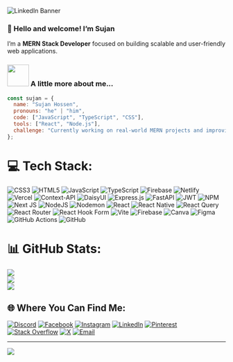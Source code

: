 ![LinkedIn Banner](https://i.postimg.cc/K8wR0WzF/Black-and-Gray-Minimalist-Shapes-Personal-Profile-Linked-In-Banner.png)

### 👋 Hello and welcome! I’m Sujan  
I’m a **MERN Stack Developer** focused on building scalable and user-friendly web applications. 

### <img src="https://media.giphy.com/media/VgCDAzcKvsR6OM0uWg/giphy.gif" width="50"> A little more about me...

```javascript
const sujan = {
  name: "Sujan Hossen",
  pronouns: "he" | "him",
  code: ["JavaScript", "TypeScript", "CSS"],
  tools: ["React", "Node.js"],
  challenge: "Currently working on real-world MERN projects and improving backend skills"
};
````


# 💻 Tech Stack:
![CSS3](https://img.shields.io/badge/css3-%231572B6.svg?style=plastic&logo=css3&logoColor=white) ![HTML5](https://img.shields.io/badge/html5-%23E34F26.svg?style=plastic&logo=html5&logoColor=white) ![JavaScript](https://img.shields.io/badge/javascript-%23323330.svg?style=plastic&logo=javascript&logoColor=%23F7DF1E) ![TypeScript](https://img.shields.io/badge/typescript-%23007ACC.svg?style=plastic&logo=typescript&logoColor=white) ![Firebase](https://img.shields.io/badge/firebase-%23039BE5.svg?style=plastic&logo=firebase) ![Netlify](https://img.shields.io/badge/netlify-%23000000.svg?style=plastic&logo=netlify&logoColor=#00C7B7) ![Vercel](https://img.shields.io/badge/vercel-%23000000.svg?style=plastic&logo=vercel&logoColor=white) ![Context-API](https://img.shields.io/badge/Context--Api-000000?style=plastic&logo=react) ![DaisyUI](https://img.shields.io/badge/daisyui-5A0EF8?style=plastic&logo=daisyui&logoColor=white) ![Express.js](https://img.shields.io/badge/express.js-%23404d59.svg?style=plastic&logo=express&logoColor=%2361DAFB) ![FastAPI](https://img.shields.io/badge/FastAPI-005571?style=plastic&logo=fastapi) ![JWT](https://img.shields.io/badge/JWT-black?style=plastic&logo=JSON%20web%20tokens) ![NPM](https://img.shields.io/badge/NPM-%23CB3837.svg?style=plastic&logo=npm&logoColor=white) ![Next JS](https://img.shields.io/badge/Next-black?style=plastic&logo=next.js&logoColor=white) ![NodeJS](https://img.shields.io/badge/node.js-6DA55F?style=plastic&logo=node.js&logoColor=white) ![Nodemon](https://img.shields.io/badge/NODEMON-%23323330.svg?style=plastic&logo=nodemon&logoColor=%BBDEAD) ![React](https://img.shields.io/badge/react-%2320232a.svg?style=plastic&logo=react&logoColor=%2361DAFB) ![React Native](https://img.shields.io/badge/react_native-%2320232a.svg?style=plastic&logo=react&logoColor=%2361DAFB) ![React Query](https://img.shields.io/badge/-React%20Query-FF4154?style=plastic&logo=react%20query&logoColor=white) ![React Router](https://img.shields.io/badge/React_Router-CA4245?style=plastic&logo=react-router&logoColor=white) ![React Hook Form](https://img.shields.io/badge/React%20Hook%20Form-%23EC5990.svg?style=plastic&logo=reacthookform&logoColor=white) ![Vite](https://img.shields.io/badge/vite-%23646CFF.svg?style=plastic&logo=vite&logoColor=white) ![Firebase](https://img.shields.io/badge/firebase-a08021?style=plastic&logo=firebase&logoColor=ffcd34) ![Canva](https://img.shields.io/badge/Canva-%2300C4CC.svg?style=plastic&logo=Canva&logoColor=white) ![Figma](https://img.shields.io/badge/figma-%23F24E1E.svg?style=plastic&logo=figma&logoColor=white) ![GitHub Actions](https://img.shields.io/badge/github%20actions-%232671E5.svg?style=plastic&logo=githubactions&logoColor=white) ![GitHub](https://img.shields.io/badge/github-%23121011.svg?style=plastic&logo=github&logoColor=white)
# 📊 GitHub Stats:
![](https://github-readme-stats.vercel.app/api?username=MdAkramHossenSujan&theme=dark&hide_border=false&include_all_commits=true&count_private=false)<br/>
![](https://nirzak-streak-stats.vercel.app/?user=MdAkramHossenSujan&theme=dark&hide_border=false)<br/>
![](https://github-readme-stats.vercel.app/api/top-langs/?username=MdAkramHossenSujan&theme=dark&hide_border=false&include_all_commits=true&count_private=false&layout=compact)

## 🌐 Where You Can Find Me:
[![Discord](https://img.shields.io/badge/Discord-%237289DA.svg?logo=discord&logoColor=white)](https://discord.gg/3ZbKdPwH)
[![Facebook](https://img.shields.io/badge/Facebook-%231877F2.svg?logo=Facebook&logoColor=white)](https://www.facebook.com/sujan.hossen.2003)
[![Instagram](https://img.shields.io/badge/Instagram-%23E4405F.svg?logo=Instagram&logoColor=white)](https://www.instagram.com/sujan.hossen.2003/)
[![LinkedIn](https://img.shields.io/badge/LinkedIn-%230077B5.svg?logo=linkedin&logoColor=white)](https://www.linkedin.com/in/akram-hossen-29872a30a/)
[![Pinterest](https://img.shields.io/badge/Pinterest-%23E60023.svg?logo=Pinterest&logoColor=white)](https://www.pinterest.com/)
[![Stack Overflow](https://img.shields.io/badge/-Stackoverflow-FE7A16?logo=stack-overflow&logoColor=white)](https://stackoverflow.com/users/29291995)
[![X](https://img.shields.io/badge/X-black.svg?logo=X&logoColor=white)](https://x.com/mdahsujan)
[![Email](https://img.shields.io/badge/Email-D14836?logo=gmail&logoColor=white)](mailto:sujanban223@gmail.com)


---
[![](https://visitcount.itsvg.in/api?id=MdAkramHossenSujan&icon=0&color=0)](https://visitcount.itsvg.in)

<!-- Proudly created with GPRM ( https://gprm.itsvg.in ) -->
